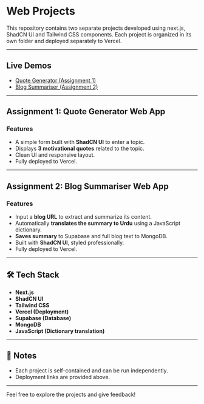 # Web Projects 

This repository contains two separate projects developed using next.js, ShadCN UI and Tailwind CSS components. Each project is organized in its own folder and deployed separately to Vercel.

---
## Live Demos

- [Quote Generator (Assignment 1)](https://nexium-laiba-aslam-assign1.vercel.app/)
- [Blog Summariser (Assignment 2)](https://nexium-laiba-aslam-assign1-le1k.vercel.app/)

---

## Assignment 1: Quote Generator Web App

### Features
- A simple form built with **ShadCN UI** to enter a topic.
- Displays **3 motivational quotes** related to the topic.
- Clean UI and responsive layout.
- Fully deployed to Vercel.

---

## Assignment 2: Blog Summariser Web App

### Features
- Input a **blog URL** to extract and summarize its content.
- Automatically **translates the summary to Urdu** using a JavaScript dictionary.
- **Saves summary** to Supabase and full blog text to MongoDB.
- Built with **ShadCN UI**, styled professionally.
- Fully deployed to Vercel.

---

## 🛠️ Tech Stack

- **Next.js**
- **ShadCN UI**
- **Tailwind CSS**
- **Vercel (Deployment)**
- **Supabase (Database)**
- **MongoDB**
- **JavaScript (Dictionary translation)**

---

## 📄 Notes

- Each project is self-contained and can be run independently.
- Deployment links are provided above.

---

Feel free to explore the projects and give feedback!
